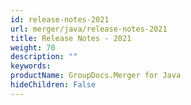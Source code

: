```yaml
---
id: release-notes-2021
url: merger/java/release-notes-2021
title: Release Notes - 2021
weight: 70
description: ""
keywords: 
productName: GroupDocs.Merger for Java
hideChildren: False
---
```

